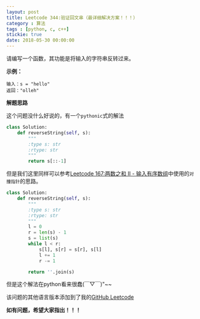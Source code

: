 ```yaml
---
layout: post
title: Leetcode 344:验证回文串（最详细解决方案！！！）
category : 算法
tags : [python, c, c++]
stickie: true
date: 2018-05-30 00:00:00
---
```


请编写一个函数，其功能是将输入的字符串反转过来。

**示例：**

```
输入：s = "hello"
返回："olleh"
```

**解题思路**

这个问题没什么好说的，有一个`pythonic`式的解法

```python
class Solution:
    def reverseString(self, s):
        """
        :type s: str
        :rtype: str
        """
        return s[::-1]
```

但是我们这里同样可以参考[Leetcode 167:两数之和 II - 输入有序数组](https://blog.csdn.net/qq_17550379/article/details/80512745)中使用的`对撞指针`的思路。

```python
class Solution:
    def reverseString(self, s):
        """
        :type s: str
        :rtype: str
        """
        l = 0
        r = len(s) - 1
        s = list(s)
        while l < r:
            s[l], s[r] = s[r], s[l]
            l += 1
            r -= 1

        return ''.join(s)
```

但是这个解法在python看来很蠢(￣▽￣)"~~

该问题的其他语言版本添加到了我的[GitHub Leetcode](https://github.com/luliyucoordinate/Leetcode)

**如有问题，希望大家指出！！！**